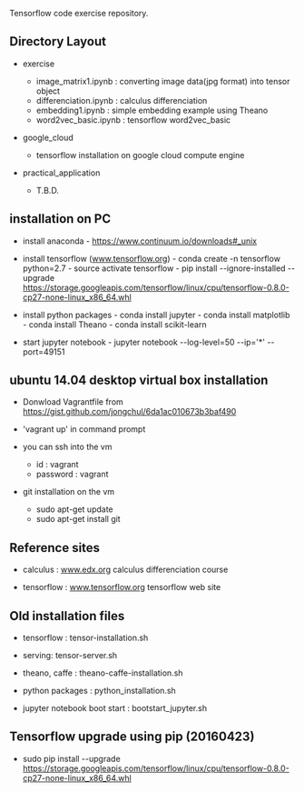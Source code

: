 ﻿Tensorflow code exercise repository.

## Directory Layout

- exercise
   - image_matrix1.ipynb : converting image data(jpg format) into tensor object
   - differenciation.ipynb : calculus differenciation 
   - embedding1.ipynb : simple embedding example using Theano
   - word2vec_basic.ipynb : tensorflow word2vec_basic

- google_cloud
   - tensorflow installation on google cloud compute engine 

- practical_application
   - T.B.D.


## installation on PC

- install anaconda
      - https://www.continuum.io/downloads#_unix

- install tensorflow (www.tensorflow.org)
      - conda create -n tensorflow python=2.7
      - source activate tensorflow
      - pip install --ignore-installed --upgrade https://storage.googleapis.com/tensorflow/linux/cpu/tensorflow-0.8.0-cp27-none-linux_x86_64.whl

- install python packages 
        - conda install jupyter
        - conda install matplotlib
        - conda install Theano
        - conda install scikit-learn
        
- start jupyter notebook 
        - jupyter notebook --log-level=50 --ip='*' --port=49151

 

## ubuntu 14.04 desktop virtual box installation
 
- Donwload Vagrantfile from https://gist.github.com/jongchul/6da1ac010673b3baf490 
   
- 'vagrant up' in command prompt  

- you can ssh into the vm 
  - id : vagrant 
  - password : vagrant  

- git installation on the vm 
    - sudo apt-get update
    - sudo apt-get install git
    


## Reference sites

- calculus : www.edx.org calculus differenciation course

- tensorflow : www.tensorflow.org tensorflow web site


## Old installation files

- tensorflow : tensor-installation.sh 

- serving: tensor-server.sh 

- theano, caffe : theano-caffe-installation.sh

- python packages : python_installation.sh

- jupyter notebook boot start : bootstart_jupyter.sh 

## Tensorflow upgrade using pip (20160423)
- sudo pip install --upgrade https://storage.googleapis.com/tensorflow/linux/cpu/tensorflow-0.8.0-cp27-none-linux_x86_64.whl



